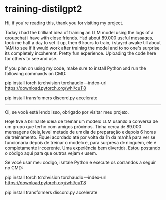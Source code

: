 # training-distilgpt2
Hi, if you're reading this, thank you for visiting my project.

Today i had the brilliant idea of training an LLM model using the logs of a groupchat i have with close friends. Had about 89.000 useful messages, took me half a day to set it up, then 6 hours to train, i stayed awake till about 1AM to see if it would work after training the model and to no one's surprise its completely incoherent. Pretty fun experience. Uploading the code here for others to see and use.

If you plan on using my code, make sure to install Python and run the following commands on CMD:

pip install torch torchvision torchaudio --index-url https://download.pytorch.org/whl/cu118

pip install transformers discord.py accelerate

-------------------------------------------------------------------------------------------------------------------------------------------------------------------------

Oi, se você está lendo isso, obrigado por visitar meu projeto.

Hoje tive a brilhante ideia de treinar um modelo LLM usando a conversa de um grupo que tenho com amigos próximos. Tinha cerca de 89.000 mensagens úteis, levei metade de um dia de preparação e depois 6 horas de treinamento. Fiquei acordado até por volta da 1h da manhã para ver se funcionaria depois de treinar o modelo e, para surpresa de ninguém, ele é completamente incoerente. Uma experiência bem divertida. Estou postando o código aqui para que outros vejam e usem.

Se você usar meu codigo, isntale Python e execute os comandos a seguir no CMD:

pip install torch torchvision torchaudio --index-url https://download.pytorch.org/whl/cu118

pip install transformers discord.py accelerate
